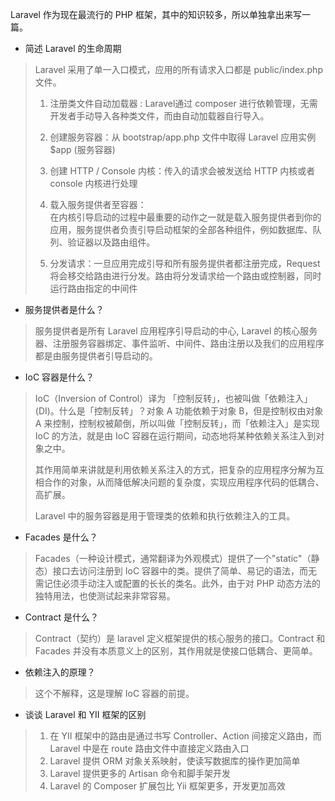 Laravel 作为现在最流行的 PHP 框架，其中的知识较多，所以单独拿出来写一篇。

* 简述 Laravel 的生命周期

> Laravel 采用了单一入口模式，应用的所有请求入口都是 public/index.php 文件。
>
> 1. 注册类文件自动加载器 : Laravel通过 composer 进行依赖管理，无需开发者手动导入各种类文件，而由自动加载器自行导入。
>
> 2. 创建服务容器：从 bootstrap/app.php 文件中取得 Laravel 应用实例 $app \(服务容器\)
>
> 3. 创建 HTTP / Console 内核：传入的请求会被发送给 HTTP 内核或者 console 内核进行处理
>
> 4. 载入服务提供者至容器：  
>    在内核引导启动的过程中最重要的动作之一就是载入服务提供者到你的应用，服务提供者负责引导启动框架的全部各种组件，例如数据库、队列、验证器以及路由组件。
>
> 5. 分发请求：一旦应用完成引导和所有服务提供者都注册完成，Request 将会移交给路由进行分发。路由将分发请求给一个路由或控制器，同时运行路由指定的中间件

* 服务提供者是什么？

> 服务提供者是所有 Laravel 应用程序引导启动的中心, Laravel 的核心服务器、注册服务容器绑定、事件监听、中间件、路由注册以及我们的应用程序都是由服务提供者引导启动的。

* IoC 容器是什么？

> IoC（Inversion of Control）译为 「控制反转」，也被叫做「依赖注入」\(DI\)。什么是「控制反转」？对象 A 功能依赖于对象 B，但是控制权由对象 A 来控制，控制权被颠倒，所以叫做「控制反转」，而「依赖注入」是实现 IoC 的方法，就是由 IoC 容器在运行期间，动态地将某种依赖关系注入到对象之中。
>
> 其作用简单来讲就是利用依赖关系注入的方式，把复杂的应用程序分解为互相合作的对象，从而降低解决问题的复杂度，实现应用程序代码的低耦合、高扩展。
>
> Laravel 中的服务容器是用于管理类的依赖和执行依赖注入的工具。

* Facades 是什么？

> Facades（一种设计模式，通常翻译为外观模式）提供了一个"static"（静态）接口去访问注册到 IoC 容器中的类。提供了简单、易记的语法，而无需记住必须手动注入或配置的长长的类名。此外，由于对 PHP 动态方法的独特用法，也使测试起来非常容易。

* Contract 是什么？

> Contract（契约）是 laravel 定义框架提供的核心服务的接口。Contract 和 Facades 并没有本质意义上的区别，其作用就是使接口低耦合、更简单。

* 依赖注入的原理？

> 这个不解释，这是理解 IoC 容器的前提。

* 谈谈 Laravel 和 YII 框架的区别

> 1. 在 YII 框架中的路由是通过书写 Controller、Action 间接定义路由，而 Laravel 中是在 route 路由文件中直接定义路由入口
> 2. Laravel 提供 ORM 对象关系映射，使读写数据库的操作更加简单
> 3. Laravel 提供更多的 Artisan 命令和脚手架开发
> 4. Laravel 的 Composer 扩展包比 Yii 框架更多，开发更加高效



